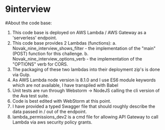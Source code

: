 # 9interview

#About the code base:

1. This code base is deployed on AWS Lambda / AWS Gateway as a 'serverless' endpoint.
2. This code base provides 2 Lambdas (functions):
 a. Novak_nine_interview_shows_filter - the implementation of the "main" (POST) function for this challenge.
 b. Novak_nine_interview_options_verb - the implementation of the "OPTIONS" verb for CORS.
3. The packaging of these two lambdas into their deployment zip's is done via Gulp.
4. As AWS Lambda node version is 8.1.0 and I use ES6 module keywords which are not available, I have transpiled with Babel
5. Unit tests are run through Webstorm -> NodeJS calling the cli version of the Ava test suite.
6. Code is best edited with WebStorm at this point.
7. I have provided a typed Swagger file that should roughly describe the data passed in / out of the endpoint.
8. lambda_permissions_dev2 is a cmd file for allowing API Gateway to call Lambda via aws security policy grants.


